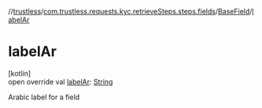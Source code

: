 //[trustless](../../../index.md)/[com.trustless.requests.kyc.retrieveSteps.steps.fields](../index.md)/[BaseField](index.md)/[labelAr](label-ar.md)

# labelAr

[kotlin]\
open override val [labelAr](label-ar.md): [String](https://kotlinlang.org/api/latest/jvm/stdlib/kotlin/-string/index.html)

Arabic label for a field
